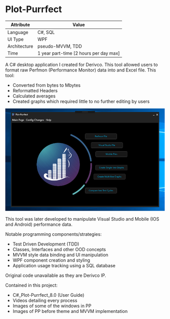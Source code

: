 # Plot-Purrfect

|Attribute|Value  |
|--|--|
|Language  |C#, SQL |
|UI Type|WPF  |
|Architecture|pseudo-MVVM, TDD |
|Time|1 year part-time [2 hours per day max]|

A C# desktop application I created for Derivco. This tool allowed users to format raw Perfmon (Performance Monitor) data into and Excel file. This tool:
 - Converted from bytes to Mbytes
 - Reformatted Headers
 - Calculated averages
 - Created graphs which required little to no further editing by users
 
![](Images/Current%20version/Main_Page.png)

This tool was later developed to manipulate Visual Studio and Mobile (IOS and Android) performance data.
 
 Notable programming components/strategies:
 - Test Driven Development (TDD)
 - Classes, Interfaces and other OOD concepts
 - MVVM style data binding and UI manipulation
 - WPF component creation and styling
 - Application usage tracking using a SQL database

Original code unavailable as they are Derivco IP.

Contained in this project:
 - C#_Plot-Purrfect_8.0 (User Guide)
 - Videos detailing every process
 - Images of some of the windows in PP
 - Images of PP before theme and MVVM implementation
